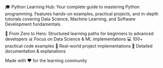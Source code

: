 🎓 Python Learning Hub: Your complete guide to mastering Python programming. Features hands-on examples, practical projects, and in-depth tutorials covering Data Science, Machine Learning, and Software Development fundamentals.

🚀 From Zero to Hero: Structured learning paths for beginners to advanced developers 📊 Focus on Data Science & ML implementations 💻 100+ practical code examples 🔬 Real-world project implementations 📝 Detailed documentation & explanations

Made with ❤️ for the learning community
